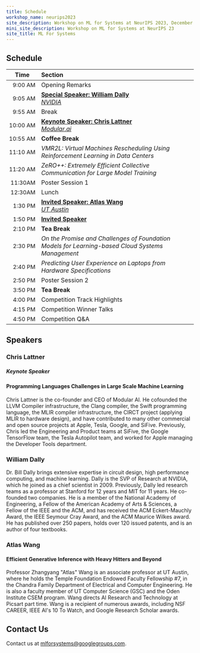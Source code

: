 ```yaml
---
title: Schedule
workshop_name: neurips2023
site_description: Workshop on ML for Systems at NeurIPS 2023, December 16, New Orleans Convention Center, 9:00AM-5:00PM, Room 211-213.
mini_site_description: Workshop on ML for Systems at NeurIPS 23
site_title: ML For Systems
---
```

<div class="schedule_section">
  <div class="inner clearfix">
    <section class="main-content">
      <h2>Schedule</h2>
      <table class="schedule-table">
        <thead>
          <tr>
            <th style="text-align: center; white-space: nowrap;">Time</th>
            <th style="text-align: left">Section</th>
          </tr>
        </thead>
        <tbody>
          <tr>
            <td style="text-align: right; white-space: nowrap; font-size: 15px;">9:00 AM</td>
            <td style="text-align: left">Opening Remarks</td>
          </tr>
          <tr>
            <td style="text-align: right; white-space: nowrap; font-size: 15px;">9:05 AM</td>
            <td style="text-align: left"><a href="#dally_talk"><b>Special Speaker: William Dally </b><br/><i>NVIDIA</i></a></td>
          </tr>
          <tr>
            <td style="text-align: right; white-space: nowrap; font-size: 15px;">9:55 AM</td>
            <td style="text-align: left">Break<br/></td>
          </tr>
          <tr>
            <td style="text-align: right; white-space: nowrap; font-size: 15px;">10:00 AM</td>
			<td style="text-align: left"><a href="#lattner_talk"><b>Keynote Speaker: Chris Lattner </b><br/><i>Modular.ai</i></a></td>
          </tr>
			<tr>
            <td style="text-align: right; white-space: nowrap; font-size: 15px;">10:55 AM</td>
			<td style="text-align: left"><b>Coffee Break</b><br/><i></i></td>
          </tr>
          <tr>
            <td style="text-align: right; white-space: nowrap; font-size: 15px;">11:10 AM</td>
            <td style="text-align: left"><i>VMR2L: Virtual Machines Rescheduling Using Reinforcement Learning in Data Centers</i></td>
          </tr>
          <tr>
            <td style="text-align: right; white-space: nowrap; font-size: 15px;">11:20 AM</td>
            <td style="text-align: left"><i>ZeRO++: Extremely Efficient Collective Communication for Large Model Training</i></td>
          </tr>
		  <tr>
            <td style="text-align: right; white-space: nowrap; font-size: 15px;">11:30AM</td>
            <td style="text-align: left">Poster Session 1<br/></td>
          </tr>
		  <tr>
            <td style="text-align: right; white-space: nowrap; font-size: 15px;">12:30AM</td>
            <td style="text-align: left">Lunch<br/></td>
          </tr>
		  <tr>
            <td style="text-align: right; white-space: nowrap; font-size: 15px;">1:30 PM</td>
			<td style="text-align: left"><a href="#wang_talk"><b>Invited Speaker: Atlas Wang </b><br/><i>UT Austin</i></a></td>
          </tr>
		<tr>
            <td style="text-align: right; white-space: nowrap; font-size: 15px;">1:50 PM</td>
			<td style="text-align: left"><a href="#missing_talk"><b>Invited Speaker </b><br/><i></i></a></td>
          </tr>
		  <tr>
            <td style="text-align: right; white-space: nowrap; font-size: 15px;">2:10 PM</td>
			<td style="text-align: left"><b>Tea Break</b></td>
          </tr>
          <tr>
            <td style="text-align: right; white-space: nowrap; font-size: 15px;">2:30 PM</td>
            <td style="text-align: left"><i>On the Promise and Challenges of Foundation Models for Learning-based Cloud Systems Management</i></td>
          </tr>
          <tr>
            <td style="text-align: right; white-space: nowrap; font-size: 15px;">2:40 PM</td>
            <td style="text-align: left"><i>Predicting User Experience on Laptops from Hardware Specifications</i></td>
          </tr>
          <tr>
            <td style="text-align: right; white-space: nowrap; font-size: 15px;">2:50 PM</td>
            <td style="text-align: left">Poster Session 2<br/></td>
          </tr>
          <tr>
            <td style="text-align: right; white-space: nowrap; font-size: 15px;">3:50 PM</td>
            <td style="text-align: left"><b>Tea Break</b><i></i></td>
          </tr>
          <tr>
            <td style="text-align: right; white-space: nowrap; font-size: 15px;">4:00 PM</td>
            <td style="text-align: left">Competition Track Highlights<br/></td>
          </tr>
          <tr>
            <td style="text-align: right; white-space: nowrap; font-size: 15px;">4:15 PM</td>
            <td style="text-align: left">Competition Winner Talks</td>
          </tr>
		  <tr>
            <td style="text-align: right; white-space: nowrap; font-size: 15px;">4:50 PM</td>
            <td style="text-align: left">Competition Q&A</td>
          </tr>
        </tbody>
      </table>
    </section>
  </div>
</div>
<div class="speaker_section">
  <div class="inner clearfix">
    <section class="main-content">
      <h2 id="speakers">Speakers</h2>
	    <div class="speaker-bio">
				<div class="img-holder" style="background-image: url(/assets/images/speakers/chris_lattner.jpeg)"></div>
				<div>
					<h3 class="keynote-speaker">Chris Lattner</h3>
          <h5 class="keynote-speaker">Keynote Speaker</h5>
					<h4>Programming Languages Challenges in Large Scale Machine Learning</h4>
					<p>
                        Chris Lattner is the co-founder and CEO of Modular AI. He cofounded the LLVM Compiler infrastructure, the Clang compiler, the Swift programming language, the MLIR compiler infrastructure, the CIRCT project (applying MLIR to hardware design), and have contributed to many other commercial and open source projects at Apple, Tesla, Google, and SiFive. Previously, Chris led the Engineering and Product teams at SiFive, the Google TensorFlow team, the Tesla Autopilot team, and worked for Apple managing the Developer Tools department.
					</p>
				</div>
        </div>
    	<div class="speaker-bio">
			<div class="img-holder" style="background-image: url(/assets/images/speakers/bill_dally.jpeg)"></div>
				<div>
					<h3 class="talk-speaker">William Dally</h3>
					<p>Dr. Bill Dally brings extensive expertise in circuit design, high performance computing, and machine learning. Dally is the SVP of Research at NVIDIA, which he joined as a chief scientist in 2009. Previously, Dally led research teams as a professor at Stanford for 12 years and MIT for 11 years. He co-founded two companies. He is a member of the National Academy of Engineering, a Fellow of the American Academy of Arts & Sciences, a Fellow of the IEEE and the ACM, and has received the ACM Eckert-Mauchly Award, the IEEE Seymour Cray Award, and the ACM Maurice Wilkes award. He has published over 250 papers, holds over 120 issued patents, and is an author of four textbooks.
					</p>
				</div>
        </div>
        <div class="speaker-bio">
                <div class="img-holder" style="background-image: url(/assets/images/speakers/atlas_wang.jpg)"></div>
				<div>
					<h3 class="talk-speaker">Atlas Wang</h3>
          <h4>Efficient Generative Inference with Heavy Hitters and Beyond</h4>
					<p>Professor Zhangyang "Atlas" Wang is an associate professor at UT Austin, where he holds the Temple Foundation Endowed Faculty Fellowship #7, in the Chandra Family Department of Electrical and Computer Engineering. He is also a faculty member of UT Computer Science (GSC) and the Oden Institute CSEM program. Wang directs AI Research and Technology at Picsart part time.  Wang is a recipient of numerous awards, including NSF CAREER, IEEE AI's 10 To Watch, and Google Research Scholar awards.
					</p>
				</div>
        </div>
<div class="contact-us-section">
    <div class="inner clearfix">
        <section class="main-content">
            <h2>Contact Us</h2>
            <p>
                Contact us at <a href="mailto:mlforsystems@googlegroups.com">mlforsystems@googlegroups.com</a>.
            </p>
        </section>
    </div>
</div>
